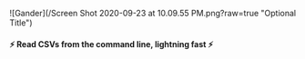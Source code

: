 ![Gander](/Screen Shot 2020-09-23 at 10.09.55 PM.png?raw=true "Optional Title")
#### :zap: Read CSVs from the command line, lightning fast :zap:
